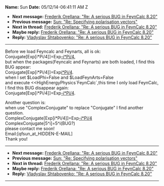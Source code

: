 **Name:** Sun
**Date:** 05/12/14-06:41:11 AM Z

  - **Next message:** [Frederik Orellana: "Re: A serious BUG in FeynCalc
    8.20"](0774.html)
  - **Previous message:** [Sun: "Re: Specifying polarisation
    vectors"](0772.html)
  - **Next in thread:** [Frederik Orellana: "Re: A serious BUG in
    FeynCalc 8.20"](0774.html)
  - **Maybe reply:** [Frederik Orellana: "Re: A serious BUG in FeynCalc
    8.20"](0774.html)
  - **Reply:** [Vladyslav Shtabovenko: "Re: A serious BUG in FeynCalc
    8.20"](0836.html)

-----

Before we load Feyncalc and Feynarts, all is ok:  
Conjugate[Exp[i\*Pi/4]]=Exp[-i\*Pi/4](Normal),  
but when the packages(Feyncalc and Feynarts) are both loaded, I find
this BUG appear:  
Conjugate[Exp[i\*Pi/4]]=Exp[i\*Pi/4](BUG\!).  
when I set $LoadPhi=False and $LoadFeynArts=False  
and execute \<\<HighEnergyPhysics\`FeynCalc\`,this time I only load
FeynCalc, I find this BUG disappear again:  
Conjugate[Exp[i\*Pi/4]]=Exp[-i\*Pi/4](Normal).  

Another question is:  
when use "ComplexConjugate" to replace "Conjugate" I find another
question.  
ComplexConjugate[Exp[i\*Pi/4]]=Exp[-i\*Pi/4](Normal)  
ComplexConjugate[5^i]=5^i(BUG?)  
please contact me soon\!  
Email:[qfsun_at_HIDDEN-E-MAIL]  
Thank you\!  

-----

  - **Next message:** [Frederik Orellana: "Re: A serious BUG in FeynCalc
    8.20"](0774.html)
  - **Previous message:** [Sun: "Re: Specifying polarisation
    vectors"](0772.html)
  - **Next in thread:** [Frederik Orellana: "Re: A serious BUG in
    FeynCalc 8.20"](0774.html)
  - **Maybe reply:** [Frederik Orellana: "Re: A serious BUG in FeynCalc
    8.20"](0774.html)
  - **Reply:** [Vladyslav Shtabovenko: "Re: A serious BUG in FeynCalc
    8.20"](0836.html)

-----

